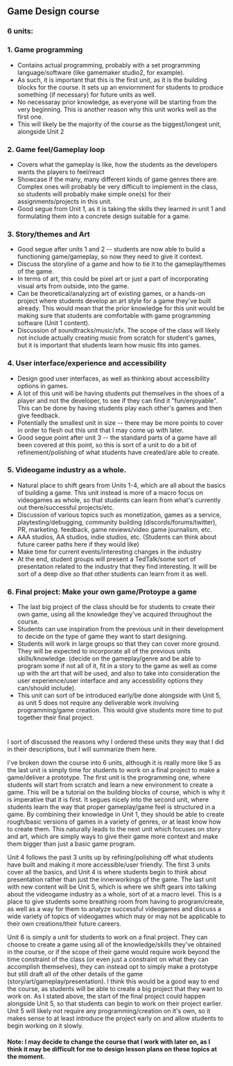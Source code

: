 ## Game Design course
### 6 units:
### 1. Game programming 
- Contains actual programming, probably with a set programming language/software (like gamemaker studio2,  for example).
- As such, it is important that this is the first unit, as it is the building blocks for the course. It sets up an enviornment for students to produce something (if necessary) for future units as well.
- No necessaray prior knowledge, as everyone will be starting from the very beginning. This is another reason why this unit works well as the first one.
- This will likely be the majority of the course as the biggest/longest unit, alongside Unit 2

### 2. Game feel/Gameplay loop 
- Covers what the gameplay is like, how the students as the developers wants the players to feel/react
- Showcase if the many, many different kinds of game genres there are. Complex ones will probably be very difficult to implement in the class, so students will probably make simple one(s) for their assignments/projects in this unit.
- Good segue from Unit 1, as it is taking the skills they learned in unit 1 and formulating them into a concrete design suitable for a game.

### 3. Story/themes and Art 
- Good segue after units 1 and 2 -- students are now able to build a functioning game/gameplay, so now they need to give it context.
- Discuss the storyline of a game and how to tie it to the gameplay/themes of the game. 
- In terms of art, this could be pixel art or just a part of incorporating visual arts from outside, into the game. 
- Can be theoretical/analyzing art of existing games, or a hands-on project where students develop an art style for a game they've built already. This would mean that the prior knowledge for this unit would be making sure that students are comfortable with game programming software (Unit 1 content).
- Discussion of soundtracks/music/sfx. The scope of the class will likely not include actually creating music from scratch for student's games, but it is important that students learn how music fits into games.

### 4. User interface/experience and accessibility 
- Design good user interfaces, as well as thinking about accessibility options in games.
- A lot of this unit will be having students put themselves in the shoes of a player and not the developer, to see if they can find it "fun/enjoyable". This can be done by having students play each other's games and then give feedback.
- Potentially the smallest unit in size -- there may be more points to cover in order to flesh out this unit that I may come up with later.
- Good segue point after unit 3 -- the standard parts of a game have all been covered at this point, so this is sort of a unit to do a bit of refinement/polishing of what students have created/are able to create. 

### 5. Videogame industry as a whole. 
- Natural place to shift gears from Units 1-4, which are all about the basics of building a game. This unit instead is more of a macro focus on videogames as whole, so that students can learn from what's currently out there/successful projects/etc.
- Discussion of various topics such as monetization, games as a service, playtesting/debugging, community building (discords/forums/twitter), PR, marketing. feedback, game reviews/video game journalism, etc.
- AAA studios, AA studios, indie studios, etc. (Students can think about future career paths here if they would like)
- Make time for current events/interesting changes in the industry
- At the end, student groups will present a TedTalk/some sort of presentation related to the industry that they find interesting. It will be sort of a deep dive so that other students can learn from it as well.


### 6. Final project: Make your own game/Protoype a game
- The last big project of the class should be for students to create their own game, using all the knowledge they've acquired throughout the course. 
- Students can use inspiration from the previous unit in their development to decide on the type of game they want to start designing.
- Students will work in large groups so that they can cover more ground. They will be expected to incorporate all of the previous units skills/knowledge.
(decide on the gameplay/genre and be able to program some if not all of it, fit in a story to the game as well as come up with the art that will be used, and also to take into consideration the user experience/user interface and any accessbility options they can/should include).
- This unit can sort of be introduced early/be done alongside with Unit 5, as unit 5 does not require any deliverable work involving programming/game creation. This would give students more time to put together their final project.  
  
  
  
# 
I sort of discussed the reasons why I ordered these units they way that I did in their descriptions, but I will summarize them here.    
  
I've broken down the course into 6 units, although it is really more like 5 as the last unit is simply time for students to work on a final project to make a game/deliver a prototype. The first unit is the programming one, where students will start from scratch and learn a new environment to create a game.
This will be a tutorial on the building blocks of course, which is why it is imperative that it is first. It segues nicely into the second unit, where students learn the way that proper gameplay/game feel is structured in a game. By combining their knowledge in Unit 1, they should be able to create rough/basic
versions of games in a variety of genres, or at least know how to create them. This naturally leads to the next unit which focuses on story and art, which are simply ways to give their game more context and make them bigger than just a basic game program.   
  
Unit 4 follows the past 3 units up by refining/polishing off what students have built and making it more accessible/user friendly. The first 3 units cover all the basics, and Unit 4 is where students begin to think about presentation rather than just the innerworkings of the game.
The last unit with new content will be Unit 5, which is where we shift gears into talking about the videogame industry as a whole, sort of at a macro level. This is a place to give students some breathing room from having to program/create, as well as a way for them to analyze successful videogames
and discuss a wide variety of topics of videogames which may or may not be applicable to their own creations/their future careers. 

Unit 6 is simply a unit for students to work on a final project. They can choose to create a game using all of the knowledge/skills they've obtained in the course, or if the scope of their game would require work beyond the time constraint of the class (or even just a constraint on what they can accomplish themselves), 
they can instead opt to simply make a prototype but still draft all of the other details of the game (story/art/gameplay/presentation). I think this would be a good way to end the course, as students will be able to create a big project that they want to work on. As I stated above, the start of the final project could happen 
alongside Unit 5, so that students can begin to work on their project earlier. Unit 5 will likely not require any programming/creation on it's own, so it makes sense to at least introduce the project early on and allow students to begin working on it slowly.

  
#### Note: I may decide to change the course that I work with later on, as I think it may be difficult for me to design lesson plans on these topics at the moment.



